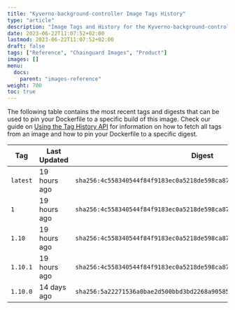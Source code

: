 ```yaml
---
title: "Kyverno-background-controller Image Tags History"
type: "article"
description: "Image Tags and History for the Kyverno-background-controller Chainguard Image"
date: 2023-06-22T11:07:52+02:00
lastmod: 2023-06-22T11:07:52+02:00
draft: false
tags: ["Reference", "Chainguard Images", "Product"]
images: []
menu:
  docs:
    parent: "images-reference"
weight: 700
toc: true
---
```


The following table contains the most recent tags and digests that can be used to pin your Dockerfile to a specific build of this image. Check our guide on [Using the Tag History API](/chainguard/chainguard-images/using-the-tag-history-api/) for information on how to fetch all tags from an image and how to pin your Dockerfile to a specific digest.

| Tag      | Last Updated | Digest                                                                    |
|----------|--------------|---------------------------------------------------------------------------|
| `latest` | 19 hours ago | `sha256:4c558340544f84f9183ec0a5218de598ca871226f394b75b06e0ad83b40e20b9` |
| `1`      | 19 hours ago | `sha256:4c558340544f84f9183ec0a5218de598ca871226f394b75b06e0ad83b40e20b9` |
| `1.10`   | 19 hours ago | `sha256:4c558340544f84f9183ec0a5218de598ca871226f394b75b06e0ad83b40e20b9` |
| `1.10.1` | 19 hours ago | `sha256:4c558340544f84f9183ec0a5218de598ca871226f394b75b06e0ad83b40e20b9` |
| `1.10.0` | 14 days ago  | `sha256:5a22271536a0bae2d500bbd3bd2268a9058512d5902d22d9e89f2da8162dff18` |
